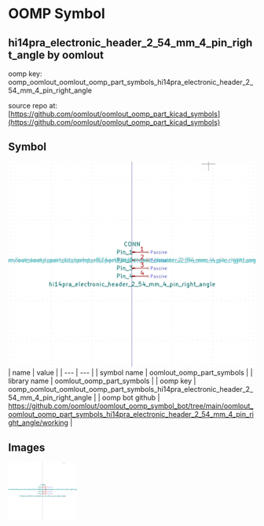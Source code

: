 # OOMP Symbol  
## hi14pra_electronic_header_2_54_mm_4_pin_right_angle  by oomlout  
  
oomp key: oomp_oomlout_oomlout_oomp_part_symbols_hi14pra_electronic_header_2_54_mm_4_pin_right_angle  
  
source repo at: [https://github.com/oomlout/oomlout_oomp_part_kicad_symbols](https://github.com/oomlout/oomlout_oomp_part_kicad_symbols)  
## Symbol  
  
[![working.png](working_600.png)](working.png)  
| name | value | 
| --- | --- | 
| symbol name | oomlout_oomp_part_symbols | 
| library name | oomlout_oomp_part_symbols | 
| oomp key | oomp_oomlout_oomlout_oomp_part_symbols_hi14pra_electronic_header_2_54_mm_4_pin_right_angle | 
| oomp bot github | https://github.com/oomlout/oomlout_oomp_symbol_bot/tree/main/oomlout_oomlout_oomp_part_symbols_hi14pra_electronic_header_2_54_mm_4_pin_right_angle/working | 
## Images  
  
[![working.png](working_140.png)](working.png)  
